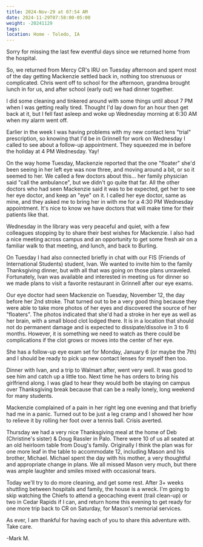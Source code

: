 ```yaml
---
title: 2024-Nov-29 at 07:54 AM
date: 2024-11-29T07:58:00-05:00
weight: -20241129
tags:
location: Home - Toledo, IA
---
```

Sorry for missing the last few eventful days since we returned home from the hospital.   

So, we returned from Mercy CR's IRU on Tuesday afternoon and spent most of the day getting Mackenzie settled back in, nothing too strenuous or complicated.  Chris went off to school for the afternoon, grandma brought lunch in for us, and after school (early out) we had dinner together.  

I did some cleaning and tinkered around with some things until about 7 PM when I was getting really tired.  Thought I'd lay down for an hour then get back at it, but I fell fast asleep and woke up Wednesday morning at 6:30 AM when my alarm went off.

Earlier in the week I was having problems with my new contact lens "trial" prescription, so knowing that I'd be in Grinnell for work on Wednesday I called to see about a follow-up appointment.  They squeezed me in before the holiday at 4 PM Wednesday.  Yay!

On the way home Tuesday, Mackenzie reported that the one "floater" she'd been seeing in her left eye was now three, and moving around a bit, or so it seemed to her.  We called a few doctors about this... her family physician said "call the ambulance", but we didn't go quite that far.  All the other doctors who had seen Mackenzie said it was to be expected, get her to see her eye doctor, and keep an "eye" on it.  I called her eye doctor, same as mine, and they asked me to bring her in with me for a 4:30 PM Wednesday appointment.  It's nice to know we have doctors that will make time for their patients like that.

Wednesday in the library was very peaceful and quiet, with a few colleagues stopping by to share their best wishes for Mackenzie.  I also had a nice meeting across campus and an opportunity to get some fresh air on a familiar walk to that meeting, and lunch, and back to Burling.  

On Tuesday I had also connected briefly in chat with our FIS (Friends of International Students) student, Ivan.  We wanted to invite him to the family Thanksgiving dinner, but with all that was going on those plans unraveled.  Fortunately, Ivan was available and interested in meeting us for dinner so we made plans to visit a favorite restaurant in Grinnell after our eye exams.   

Our eye doctor had seen Mackenzie on Tuesday, November 12, the day before her 2nd stroke.  That turned out to be a very good thing because they were able to take more photos of her eyes and discovered the source of her "floaters".  The photos indicated that she'd had a stroke in her eye as well as her brain, with a small blood clot lodged there.  It is in a location that should not do permanent damage and is expected to dissipate/dissolve in 3 to 6 months.  However, it is something we need to watch as there could be complications if the clot grows or moves into the center of her eye.  

She has a follow-up eye exam set for Monday, January 6 (or maybe the 7th) and I should be ready to pick up new contact lenses for myself then too.  

Dinner with Ivan, and a trip to Walmart after, went very well.  It was good to see him and catch up a little too. Next time he has orders to bring his girlfriend along.  I was glad to hear they would both be staying on campus over Thanksgiving break because that can be a really lonely, long weekend for many students.   

Mackenzie complained of a pain in her right leg one evening and that briefly had me in a panic.  Turned out to be just a leg cramp and I showed her how to relieve it by rolling her foot over a tennis ball.  Crisis averted.  

Thursday we had a very nice Thanksgiving meal at the home of Deb (Christine's sister) & Doug Rassler in Palo.    There were 10 of us all seated at an old heirloom table from Doug's family.  Originally I think the plan was for one more leaf in the table to accommodate 12,  including Mason and his brother, Michael.  Michael spent the day with his mother, a very thoughtful and appropriate change in plans.  We all missed Mason very much, but there was ample laughter and smiles mixed with occasional tears.        

Today we'll try to do more cleaning, and get some rest.  After 3+ weeks shuttling between hospitals and family, the house is a wreck.  I'm going to skip watching the Chiefs to attend a geocaching event (trail clean-up) or two in Cedar Rapids if I can, and return home this evening to get ready for one more trip back to CR on Saturday, for Mason's memorial services.  

As ever, I am thankful for having each of you to share this adventure with.  Take care.

-Mark M.

